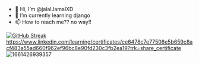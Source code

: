 - 👋 Hi, I’m @jalalJamalXD
- 🌱 I’m currently learning django  
- 📫 How to reach me?? no way!!


[![GitHub Streak](https://github-readme-streak-stats.herokuapp.com/?user=jalalJamalXD&theme=highcontrast)](https://git.io/streak-stats)
https://www.linkedin.com/learning/certificates/ce6478c7e77508e5b659c8acf483a55ad660f962ef96bc8e90fd230c3fb2ea19?trk=share_certificate
![1661426939357](https://user-images.githubusercontent.com/111292790/186653424-73e838ea-d967-4457-8248-1f3607e1e026.png)
